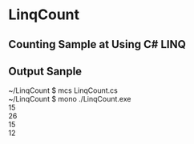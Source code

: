 # LinqCount

## Counting Sample at Using C# LINQ

## Output Sanple

~/LinqCount $ mcs LinqCount.cs  
~/LinqCount $ mono ./LinqCount.exe  
15  
26  
15  
12  
